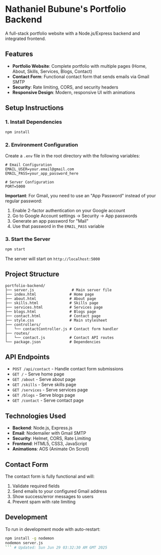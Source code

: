 # Nathaniel Bubune's Portfolio Backend

A full-stack portfolio website with a Node.js/Express backend and integrated frontend.

## Features

- **Portfolio Website**: Complete portfolio with multiple pages (Home, About, Skills, Services, Blogs, Contact)
- **Contact Form**: Functional contact form that sends emails via Gmail SMTP
- **Security**: Rate limiting, CORS, and security headers
- **Responsive Design**: Modern, responsive UI with animations

## Setup Instructions

### 1. Install Dependencies
```bash
npm install
```

### 2. Environment Configuration
Create a `.env` file in the root directory with the following variables:

```env
# Email Configuration
EMAIL_USER=your.email@gmail.com
EMAIL_PASS=your_app_password_here

# Server Configuration
PORT=5000
```

**Important**: For Gmail, you need to use an "App Password" instead of your regular password:
1. Enable 2-factor authentication on your Google account
2. Go to Google Account settings → Security → App passwords
3. Generate an app password for "Mail"
4. Use that password in the `EMAIL_PASS` variable

### 3. Start the Server
```bash
npm start
```

The server will start on `http://localhost:5000`

## Project Structure

```
portfolio-backend/
├── server.js                 # Main server file
├── index.html               # Home page
├── about.html               # About page
├── skills.html              # Skills page
├── services.html            # Services page
├── blogs.html               # Blogs page
├── contact.html             # Contact page
├── style.css                # Main stylesheet
├── controllers/
│   └── contactController.js # Contact form handler
├── routes/
│   └── contact.js           # Contact API routes
└── package.json             # Dependencies
```

## API Endpoints

- `POST /api/contact` - Handle contact form submissions
- `GET /` - Serve home page
- `GET /about` - Serve about page
- `GET /skills` - Serve skills page
- `GET /services` - Serve services page
- `GET /blogs` - Serve blogs page
- `GET /contact` - Serve contact page

## Technologies Used

- **Backend**: Node.js, Express.js
- **Email**: Nodemailer with Gmail SMTP
- **Security**: Helmet, CORS, Rate Limiting
- **Frontend**: HTML5, CSS3, JavaScript
- **Animations**: AOS (Animate On Scroll)

## Contact Form

The contact form is fully functional and will:
1. Validate required fields
2. Send emails to your configured Gmail address
3. Show success/error messages to users
4. Prevent spam with rate limiting

## Development

To run in development mode with auto-restart:
```bash
npm install -g nodemon
nodemon server.js
``` # Updated: Sun Jun 29 03:32:30 AM GMT 2025
